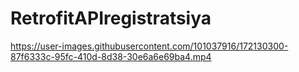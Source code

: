 # RetrofitAPIregistratsiya



https://user-images.githubusercontent.com/101037916/172130300-87f6333c-95fc-410d-8d38-30e6a6e69ba4.mp4

